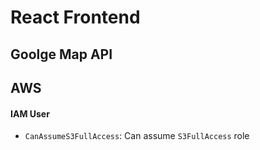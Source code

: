 # React Frontend

## Goolge Map API

## AWS 

#### IAM User

- `CanAssumeS3FullAccess`: Can assume `S3FullAccess` role
